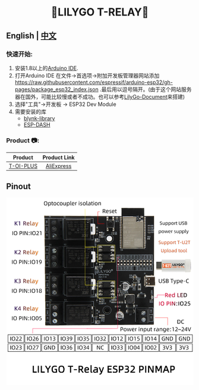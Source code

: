 <h1 align = "center">🌟LILYGO T-RELAY🌟</h1>

## **English | [中文](./README_CN.MD)**

<h3 align = "left">快速开始:</h3>

1. 安装1.8以上的[Arduino IDE](http://www.arduino.cc/en/main/software).
2. 打开Arduino IDE 在文件->首选项->附加开发板管理器网站添加 https://raw.githubusercontent.com/espressif/arduino-esp32/gh-pages/package_esp32_index.json .最后用以逗号隔开。(由于这个网站服务器在国外，可能比较慢或者不成功。也可以参考[LilyGo-Document](https://github.com/Xinyuan-LilyGO/LilyGo-Document)来搭建)
3. 选择"工具"->开发板 -> ESP32 Dev Module
4. 需要安装的库
     - [blynk-library](https://github.com/blynkkk/blynk-library)
     - [ESP-DASH](https://github.com/ayushsharma82/ESP-DASH)

<h3 align = "left">Product 📷:</h3>

|    Product    | Product  Link  |
| :-----------: | :------------: |
| [T-OI-PLUS]() | [AliExpress]() |

## Pinout
![](image/T-Relay-en.jpg)
